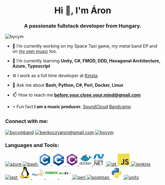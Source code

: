 <h1 align="center">Hi 👋, I'm Áron</h1>
<h3 align="center">A passionate fullstack developer from Hungary.</h3>

<p align="left"> <img src="https://komarev.com/ghpvc/?username=bycym&label=Profile%20views&color=0e75b6&style=flat" alt="bycym" /> </p>

- 🔭 I’m currently working on my Space Taxi game, my metal band EP and on [my own music](https://beforeyoucloseyourmind.bandcamp.com/) too.

- 🌱 I’m currently learning **Unity, C#, FMOD, DDD, Hexagonal Architecture, Azure, Typescript**

- ⚙️ I work as a full time developer at [Kinsta](https://github.com/kinsta/).

- 💬 Ask me about **Bash, Python, C#, Perl, Docker, Linux**

- 📫 How to reach me **before.your.close.your.mind@gmail.com**

- ⚡ Fun fact **I am a music producer.** [SoundCloud](https://soundcloud.com/beforeyoucloseyourmind) [Bandcamp](https://beforeyoucloseyourmind.bandcamp.com/)

<h3 align="left">Connect with me:</h3>
<p align="left">
<a href="https://twitter.com/bycymband" target="blank"><img align="center" src="https://cdn.jsdelivr.net/npm/simple-icons@3.0.1/icons/twitter.svg" alt="bycymband" height="30" width="40" /></a>
<a href="https://linkedin.com/in/benkoczyaron@gmail.com" target="blank"><img align="center" src="https://cdn.jsdelivr.net/npm/simple-icons@3.0.1/icons/linkedin.svg" alt="benkoczyaron@gmail.com" height="30" width="40" /></a>
<a href="https://instagram.com/before.you.close.your.mind" target="blank"><img align="center" src="https://cdn.jsdelivr.net/npm/simple-icons@3.0.1/icons/instagram.svg" alt="bycym" height="30" width="40" /></a>
</p>

<h3 align="left">Languages and Tools:</h3>
<p align="left"> <a href="https://azure.microsoft.com/en-in/" target="_blank"> <img src="https://www.vectorlogo.zone/logos/microsoft_azure/microsoft_azure-icon.svg" alt="azure" width="40" height="40"/> </a> <a href="https://www.gnu.org/software/bash/" target="_blank"> <img src="https://www.vectorlogo.zone/logos/gnu_bash/gnu_bash-icon.svg" alt="bash" width="40" height="40"/> </a> <a href="https://www.cprogramming.com/" target="_blank"> <img src="https://raw.githubusercontent.com/devicons/devicon/master/icons/c/c-original.svg" alt="c" width="40" height="40"/> </a> <a href="https://www.w3schools.com/cpp/" target="_blank"> <img src="https://raw.githubusercontent.com/devicons/devicon/master/icons/cplusplus/cplusplus-original.svg" alt="cplusplus" width="40" height="40"/> </a> <a href="https://www.w3schools.com/cs/" target="_blank"> <img src="https://raw.githubusercontent.com/devicons/devicon/master/icons/csharp/csharp-original.svg" alt="csharp" width="40" height="40"/> </a> <a href="https://www.docker.com/" target="_blank"> <img src="https://raw.githubusercontent.com/devicons/devicon/master/icons/docker/docker-original-wordmark.svg" alt="docker" width="40" height="40"/> </a> <a href="https://dotnet.microsoft.com/" target="_blank"> <img src="https://raw.githubusercontent.com/devicons/devicon/master/icons/dot-net/dot-net-original-wordmark.svg" alt="dotnet" width="40" height="40"/> </a> <a href="https://git-scm.com/" target="_blank"> <img src="https://www.vectorlogo.zone/logos/git-scm/git-scm-icon.svg" alt="git" width="40" height="40"/> </a> <a href="https://developer.mozilla.org/en-US/docs/Web/JavaScript" target="_blank"> <img src="https://raw.githubusercontent.com/devicons/devicon/master/icons/javascript/javascript-original.svg" alt="javascript" width="40" height="40"/> </a> <a href="https://www.jenkins.io" target="_blank"> <img src="https://www.vectorlogo.zone/logos/jenkins/jenkins-icon.svg" alt="jenkins" width="40" height="40"/> </a> <a href="https://jestjs.io" target="_blank"> <img src="https://www.vectorlogo.zone/logos/jestjsio/jestjsio-icon.svg" alt="jest" width="40" height="40"/> </a> <a href="https://www.linux.org/" target="_blank"> <img src="https://raw.githubusercontent.com/devicons/devicon/master/icons/linux/linux-original.svg" alt="linux" width="40" height="40"/> </a> <a href="https://www.mysql.com/" target="_blank"> <img src="https://raw.githubusercontent.com/devicons/devicon/master/icons/mysql/mysql-original-wordmark.svg" alt="mysql" width="40" height="40"/> </a> <a href="https://www.nginx.com" target="_blank"> <img src="https://raw.githubusercontent.com/devicons/devicon/master/icons/nginx/nginx-original.svg" alt="nginx" width="40" height="40"/> </a> <a href="https://nodejs.org" target="_blank"> <img src="https://raw.githubusercontent.com/devicons/devicon/master/icons/nodejs/nodejs-original-wordmark.svg" alt="nodejs" width="40" height="40"/> </a> <a href="https://www.perl.org/" target="_blank"> <img src="https://api.iconify.design/logos-perl.svg" alt="perl" width="40" height="40"/> </a> <a href="https://postman.com" target="_blank"> <img src="https://www.vectorlogo.zone/logos/getpostman/getpostman-icon.svg" alt="postman" width="40" height="40"/> </a> <a href="https://www.python.org" target="_blank"> <img src="https://raw.githubusercontent.com/devicons/devicon/master/icons/python/python-original.svg" alt="python" width="40" height="40"/> </a> <a href="https://unity.com/" target="_blank"> <img src="https://www.vectorlogo.zone/logos/unity3d/unity3d-icon.svg" alt="unity" width="40" height="40"/> </a> </p>
<!--
<p><img align="left" src="https://github-readme-stats.vercel.app/api/top-langs?username=bycym&show_icons=true&theme=synthwave&locale=en&layout=compact" alt="bycym" /></p>

<p>&nbsp;<img align="center" src="https://github-readme-stats.vercel.app/api?username=bycym&show_icons=true&theme=synthwave&locale=en" alt="bycym" /></p>
-->
